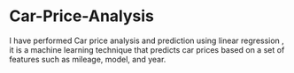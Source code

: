 # Car-Price-Analysis
I have performed Car price analysis and prediction using linear regression , it is a machine learning technique that predicts car prices based on a set of features such as mileage, model, and year.  
